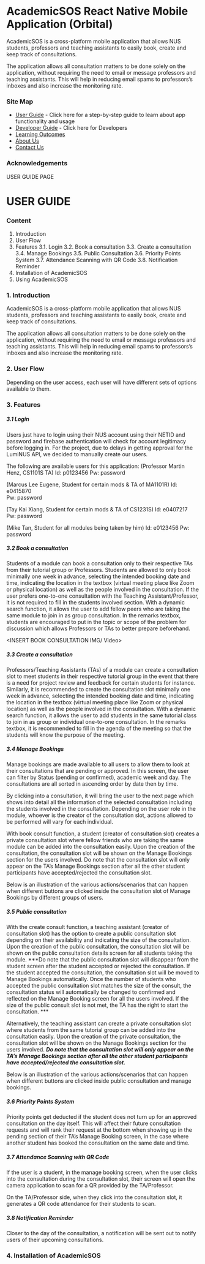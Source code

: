 # AcademicSOS React Native Mobile Application (Orbital)



AcademicSOS is a cross-platform mobile application that allows NUS students, professors and teaching assistants to easily book, create and keep track of consultations. 

The application allows all consultation matters to be done solely on the application, without requiring the need to email or message professors and teaching assistants. This will help in reducing email spams to professors’s inboxes and also increase the monitoring rate.

### Site Map
* [User Guide]  - Click here for a step-by-step guide to learn about app functionality and usage
* [Developer Guide]  - Click here for Developers
* [Learning Outcomes]
* [About Us]
* [Contact Us]

### Acknowledgements

[User Guide]: <http://daringfireball.net>
[Developer Guide]:  <http://daringfireball.net>
[Learning Outcomes]:  <http://daringfireball.net>
[About Us]:  <http://daringfireball.net>
[Contact Us]:  <http://daringfireball.net>



USER GUIDE PAGE

# USER GUIDE

### Content
1. Introduction
2. User Flow
3. Features
    3.1. Login
    3.2. Book a consultation
    3.3. Create a consultation
    3.4. Manage Bookings
    3.5. Public Consultation 
    3.6. Priority Points System
    3.7. Attendance Scanning with QR Code
    3.8. Notification Reminder
4. Installation of AcademicSOS
5. Using AcademicSOS

### 1. Introduction
AcademicSOS is a cross-platform mobile application that allows NUS students, professors and teaching assistants to easily book, create and keep track of consultations. 

The application allows all consultation matters to be done solely on the application, without requiring the need to email or message professors and teaching assistants. This will help in reducing email spams to professors’s inboxes and also increase the monitoring rate.

### 2. User Flow
Depending on the user access, each user will have different sets of options available to them.






### 3. Features
##### 3.1 Login
Users just have to login using their NUS account using their NETID and password and firebase authentication will check for account legitimacy before logging in. For the project, due to delays in getting approval for the LumiNUS API, we decided to manually create our users. 


The following are available users for this application:
(Professor Martin Henz, CS1101S TA)
Id: p0123456
Pw: password

(Marcus Lee Eugene, Student for certain mods & TA of MA1101R)
Id: e0415870	
Pw: password

(Tay Kai Xiang, Student for certain mods & TA of CS1231S)
Id: e0407217	
Pw: password

(Mike Tan, Student for all modules being taken by him)
Id: e0123456
Pw: password


##### 3.2 Book a consultation
Students of a module can book a consultation only to their respective TAs from their tutorial group or Professors. Students are allowed to only book minimally one week in advance, selecting the intended booking date and time, indicating the location in the textbox (virtual meeting place like Zoom or physical location) as well as the people involved in the consultation. If the user prefers one-to-one consultation with the Teaching Assistant/Professor, it is not required to fill in the students involved section. With a dynamic search function, it allows the user to add fellow peers who are taking the same module to join in as group consultation. In the remarks textbox, students are encouraged to put in the topic or scope of the problem for discussion which allows Professors or TAs to better prepare beforehand.

<INSERT BOOK CONSULTATION IMG/ Video>

##### 3.3 Create a consultation
Professors/Teaching Assistants (TAs) of a module can create a consultation slot to meet students in their respective tutorial group in the event that there is a need for project review and feedback for certain students for instance. Similarly, it is recommended to create the consultation slot minimally one week in advance, selecting the intended booking date and time, indicating the location in the textbox (virtual meeting place like Zoom or physical location) as well as the people involved in the consultation. With a dynamic search function, it allows the user to add students in the same tutorial class to join in as group or individual one-to-one consultation. In the remarks textbox, it is recommended to fill in the agenda of the meeting so that the students will know the purpose of the meeting.

<INSERT CREATE CONSULTATION IMG>




##### 3.4 Manage Bookings
Manage bookings are made available to all users to allow them to look at their consultations that are pending or approved. In this screen, the user can filter by Status (pending or confirmed), academic week and day. The consultations are all sorted in ascending order by date then by time.

<INSERT MANAGE BOOKINGS GIF>

By clicking into a consultation, it will bring the user to the next page which shows into detail all the information of the selected consultation including the students involved in the consultation. Depending on the user role in the module, whoever is the creator of the consultation slot, actions allowed to be performed will vary for each individual. 

With book consult function, a student (creator of consultation slot) creates a private consultation slot where fellow friends who are taking the same module can be added into the consultation easily. Upon the creation of the consultation, the consultation slot will be shown on the Manage Bookings section for the users involved. 
Do note that the consultation slot will only appear on the TA’s Manage Bookings section after all the other student participants have accepted/rejected the consultation slot.

Below is an illustration of the various actions/scenarios that can happen when different buttons are clicked inside the consultation slot of Manage Bookings by different groups of users.



<INSERT MANAGE BOOKINGS IMG>






##### 3.5 Public consultation 
<INSERT PUBLIC CONSULTATION IMG>

With the create consult function, a teaching assistant (creator of consultation slot) has the option to create a public consultation slot depending on their availability and indicating the size of the consultation. Upon the creation of the public consultation, the consultation slot will be shown on the public consultation details screen for all students taking the module.
***Do note that the public consultation slot will disappear from the student screen after the student accepted or rejected the consultation. If the student accepted the consultation, the consultation slot will be moved to Manage Bookings automatically. Once the number of students who accepted the public consultation slot matches the size of the consult, the consultation status will automatically be changed to confirmed and reflected on the Manage Booking screen for all the users involved. If the size of the public consult slot is not met, the TA has the right to start the consultation. ***

Alternatively, the teaching assistant can create a private consultation slot where students from the same tutorial group can be added into the consultation easily. Upon the creation of the private consultation, the consultation slot will be shown on the Manage Bookings section for the users involved. 
***Do note that the consultation slot will only appear on the TA’s Manage Bookings section after all the other student participants have accepted/rejected the consultation slot.***

Below is an illustration of the various actions/scenarios that can happen when different buttons are clicked inside public consultation and manage bookings.




##### 3.6 Priority Points System
Priority points get deducted if the student does not turn up for an approved consultation on the day itself. This will affect their future consultation requests and will rank their request at the bottom when showing up in the pending section of their TA’s Manage Booking screen, in the case where another student has booked the consultation on the same date and time.
<INSERT PRIORITY POINTS IMG>

##### 3.7 Attendance Scanning with QR Code
If the user is a student, in the manage booking screen, when the user clicks into the consultation during the consultation slot, their screen will open the camera application to scan for a QR provided by the TA/Professor.

On the TA/Professor side, when they click into the consultation slot, it generates a QR code attendance for their students to scan.
<INSERT ATTENDANCE IMG>

##### 3.8 Notification Reminder
Closer to the day of the consultation, a notification will be sent out to notify users of their upcoming consultations.
<INSERT NOTIFICATION IMG>

### 4. Installation of AcademicSOS

